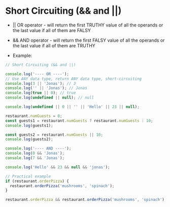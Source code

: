 # Short Circuiting (&& and ||)

- || OR operator - will return the first TRUTHY value of all the operands or the last value if all of them are FALSY
- && AND operator - will return the first FALSY value of all the operands or the last value if all of them are TRUTHY

- Example:

```js
// Short Circuiting (&& and ||)

console.log('---- OR ----');
// Use ANY data type, return ANY data type, short-circuiting
console.log(3 || 'Jonas'); // 3
console.log('' || 'Jonas'); // Jonas
console.log(true || 0); // true
console.log(undefined || null); // null

console.log(undefined || 0 || '' || 'Hello' || 23 || null);

restaurant.numGuests = 0;
const guests1 = restaurant.numGuests ? restaurant.numGuests : 10;
console.log(guests1);

const guests2 = restaurant.numGuests || 10;
console.log(guests2);

console.log('---- AND ----');
console.log(0 && 'Jonas');
console.log(7 && 'Jonas');

console.log('Hello' && 23 && null && 'jonas');

// Practical example
if (restaurant.orderPizza) {
  restaurant.orderPizza('mushrooms', 'spinach');
}

restaurant.orderPizza && restaurant.orderPizza('mushrooms', 'spinach');
```

